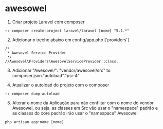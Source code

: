 # awesowel

1. Criar projeto Laravel com composer 
```
~: composer create-project laravel/laravel [nome] "5.1.*"
```

2. Adicionar o trecho abaixo em config/app.php ['providers']
```
/*
 * Awesovel Service Provider
 */
//Awesovel\Providers\AwesovelServiceProvider::class,
```
3. Adicionar "Awesovel\/": "vendor/awesovel/src" to composer.json."autoload"."psr-4"

4. Atualizar o autoload do projeto com o composer
```
~: composer dump-autoload
```

5. Alterar o nome da Aplicação para não conflitar com o nome do vendor Awesowel, ou seja, as classes em Src vão usar o "namespace" padrão e as classes do core padrão irão usar o "namespace" Awesowel
```
php artisan app:name [nome]
```

